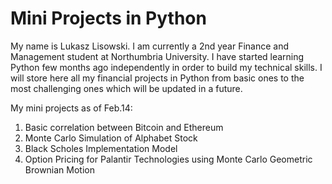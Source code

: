 # Mini Projects in Python
My name is Lukasz Lisowski. I am currently a 2nd year Finance and Management student at Northumbria University. I have started learning Python few months ago independently in order to build my technical skills. I will store here all my financial projects in Python from basic ones to the most challenging ones which will be updated in a future.

My mini projects as of Feb.14:

1. Basic correlation between Bitcoin and Ethereum
2. Monte Carlo Simulation of Alphabet Stock
3. Black Scholes Implementation Model
4. Option Pricing for Palantir Technologies using Monte Carlo Geometric Brownian Motion 

